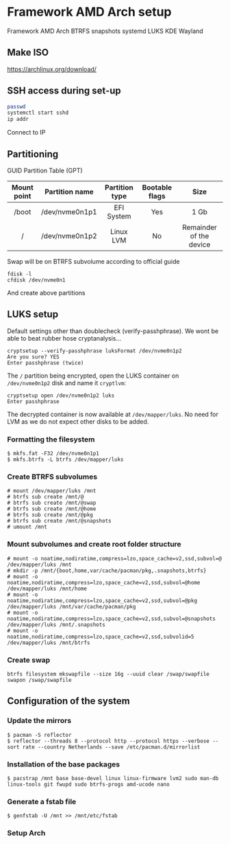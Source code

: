 # Framework AMD Arch setup
Framework AMD Arch BTRFS snapshots systemd LUKS KDE Wayland

## Make ISO
https://archlinux.org/download/

## SSH access during set-up

```sh
passwd
systemctl start sshd
ip addr
```
Connect to IP

## Partitioning

GUID Partition Table (GPT) 

| Mount point | Partition name | Partition type | Bootable flags |           Size          |
| :---------: | :------------: | :------------: | :------------: | :---------------------: |
| /boot       | /dev/nvme0n1p1 | EFI System     | Yes						 | 1 Gb 									 |
| /					  | /dev/nvme0n1p2 | Linux LVM      | No						 | Remainder of the device |

Swap will be on BTRFS subvolume according to official guide

```
fdisk -l
cfdisk /dev/nvme0n1
```
And create above partitions

## LUKS setup

Default settings other than doublecheck (verify-passhphrase). We wont be able to beat rubber hose cryptanalysis...

```
cryptsetup --verify-passhphrase luksFormat /dev/nvme0n1p2
Are you sure? YES
Enter passhphrase (twice)
```

The `/` partition being encrypted, open the LUKS container on `/dev/nvme0n1p2`
disk and name it `cryptlvm`:

```
cryptsetup open /dev/nvme0n1p2 luks
Enter passhphrase
```
The decrypted container is now available at `/dev/mapper/luks`.
No need for LVM as we do not expect other disks to be added. 

### Formatting the filesystem

```
$ mkfs.fat -F32 /dev/nvme0n1p1
$ mkfs.btrfs -L btrfs /dev/mapper/luks
```

### Create BTRFS subvolumes

```
# mount /dev/mapper/luks /mnt
# btrfs sub create /mnt/@
# btrfs sub create /mnt/@swap
# btrfs sub create /mnt/@home
# btrfs sub create /mnt/@pkg
# btrfs sub create /mnt/@snapshots
# umount /mnt
```

### Mount subvolumes and create root folder structure

```
# mount -o noatime,nodiratime,compress=lzo,space_cache=v2,ssd,subvol=@ /dev/mapper/luks /mnt
# mkdir -p /mnt/{boot,home,var/cache/pacman/pkg,.snapshots,btrfs}
# mount -o noatime,nodiratime,compress=lzo,space_cache=v2,ssd,subvol=@home /dev/mapper/luks /mnt/home
# mount -o noatime,nodiratime,compress=lzo,space_cache=v2,ssd,subvol=@pkg /dev/mapper/luks /mnt/var/cache/pacman/pkg
# mount -o noatime,nodiratime,compress=lzo,space_cache=v2,ssd,subvol=@snapshots /dev/mapper/luks /mnt/.snapshots
# mount -o noatime,nodiratime,compress=lzo,space_cache=v2,ssd,subvolid=5 /dev/mapper/luks /mnt/btrfs
```

### Create swap

```
btrfs filesystem mkswapfile --size 16g --uuid clear /swap/swapfile
swapon /swap/swapfile
```

## Configuration of the system

### Update the mirrors

```
$ pacman -S reflector
$ reflector --threads 8 --protocol http --protocol https --verbose --sort rate --country Netherlands --save /etc/pacman.d/mirrorlist
```

### Installation of the base packages

```
$ pacstrap /mnt base base-devel linux linux-firmware lvm2 sudo man-db linux-tools git fwupd sudo btrfs-progs amd-ucode nano
```

### Generate a fstab file

```
$ genfstab -U /mnt >> /mnt/etc/fstab
```

### Setup Arch



